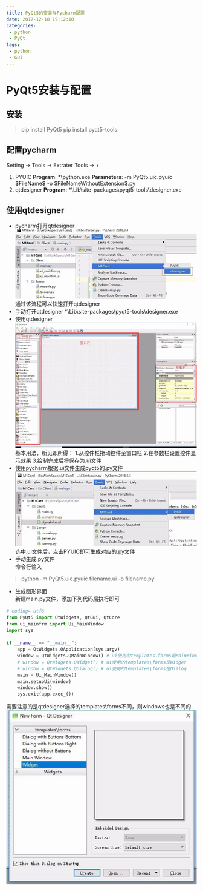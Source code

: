 ```yaml
---
title: PyQt5的安装与Pycharm配置
date: 2017-12-18 19:12:10
categories:
 - python
 - PyQt
tags:
 - python
 - GUI
---
```

# PyQt5安装与配置
## 安装
> pip install PyQt5
> pip install pyqt5-tools
## 配置pycharm
Setting -> Tools -> Extrater Tools -> +
1. PYUIC
**Program**: *\python.exe
**Parameters**: -m PyQt5.uic.pyuic \$FileName\$ -o \$FileNameWithoutExtension\$.py 
2. qtdesigner
**Program**: *\Lib\site-packages\pyqt5-tools\designer.exe
## 使用qtdesigner
* pycharm打开qtdesigner  
![pycharm设置qtdesigner](PyQt5的安装与Pycharm配置/pycharm设置qtdesigner.jpg)
通过该流程可以快速打开qtdesigner
* 手动打开qtdesigner 
*\Lib\site-packages\pyqt5-tools\designer.exe
* 使用qtdesigner
![qtdesigner界面](PyQt5的安装与Pycharm配置/qtdesigner界面.jpg)
基本用法，所见即所得：
1.从控件栏拖动控件至窗口栏
2.在参数栏设置控件显示效果
3.绘制完成后将保存为.ui文件
* 使用pycharm根据.ui文件生成pyqt5的.py文件
![根据PYUIC生成py文件](PyQt5的安装与Pycharm配置/根据PYUIC生成py文件.jpg)
选中.ui文件后，点击PYUIC即可生成对应的.py文件
* 手动生成.py文件  
命令行输入
>python -m PyQt5.uic.pyuic filename.ui -o filename.py  

* 生成图形界面  
新建main.py文件，添加下列代码后执行即可
```python
# coding= utf8
from PyQt5 import QtWidgets, QtGui, QtCore
from ui_mainfrm import Ui_MainWindow
import sys

if __name__ == "__main__":
    app = QtWidgets.QApplication(sys.argv)
    window = QtWidgets.QMainWindow() # ui使用的templates\forms是MainWindow
    # window = QtWidgets.QWidget() # ui使用的templates\forms是Widget
    # window = QtWidgets.QDialog() # ui使用的templates\forms是Dialog
    main = Ui_MainWindow()
    main.setupUi(window)
    window.show()
    sys.exit(app.exec_())
```
需要注意的是qtdesigner选择的templates\forms不同，则windows也是不同的
![qtdesigner的templates-forms](PyQt5的安装与Pycharm配置/qtdesigner的templates-forms.jpg)

 
 


